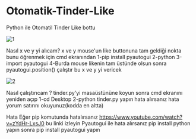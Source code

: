 # Otomatik-Tinder-Like
Python ile Otomatil Tinder Like bottu 

![1](https://user-images.githubusercontent.com/41691766/109368897-b8cb3d00-78ab-11eb-8a82-6c5600fe9cbe.png)

Nasıl x ve y yi alıcam?
x ve y mouse'un like buttonuna tam geldiği nokta bunu öğrenmek için 
cmd ekranından
1-pip install pyautogui
2-python
3-import pyautogui
4-Burda mouse likenin tam üstünde olsun sonra pyautogui.position() çalıştır bu x ve y yi vericek

![2](https://user-images.githubusercontent.com/41691766/109368898-b963d380-78ab-11eb-8ba9-616eb22f1456.png)

Nasıl çalıştırıcam ?
tinder.py'yi masaüstününe koyun sonra cmd ekranını yeniden açıp
1-cd Desktop 
2-python tinder.py yapın hata alırsanız hata yorum satırını okuyunuz(kodda en altta)

Hata 
Eğer pip komutunda hatalırsanız https://www.youtube.com/watch?v=zYdHr-LxsJ0 bu linki izleyin
Pyautogui ile hata alırsanız pip install python yapın sonra pip install pyautogui yapın
